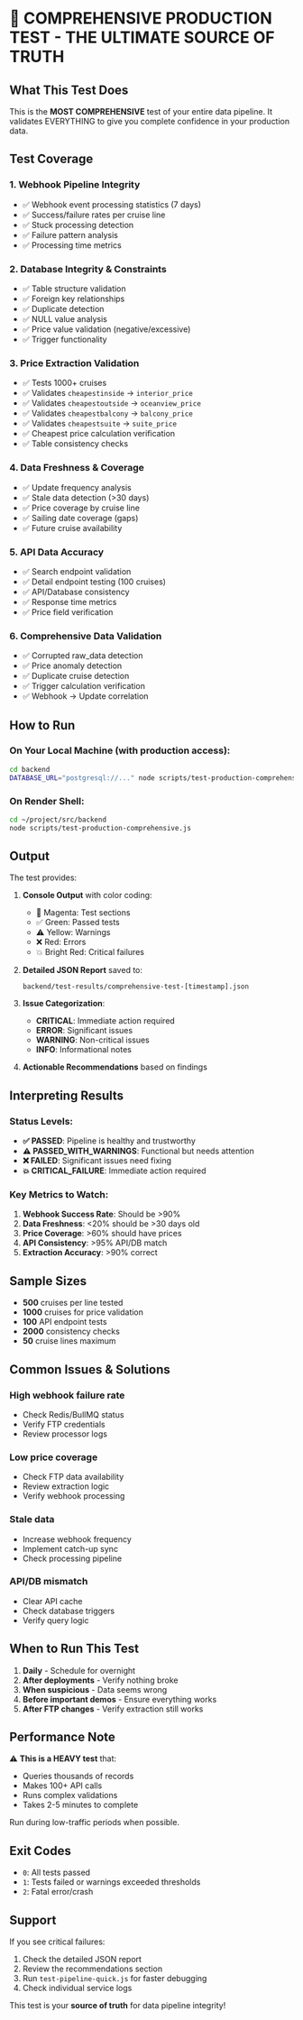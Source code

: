 # 🚀 COMPREHENSIVE PRODUCTION TEST - THE ULTIMATE SOURCE OF TRUTH

## What This Test Does

This is the **MOST COMPREHENSIVE** test of your entire data pipeline. It validates EVERYTHING to give you complete confidence in your production data.

## Test Coverage

### 1. **Webhook Pipeline Integrity** 
- ✅ Webhook event processing statistics (7 days)
- ✅ Success/failure rates per cruise line
- ✅ Stuck processing detection
- ✅ Failure pattern analysis
- ✅ Processing time metrics

### 2. **Database Integrity & Constraints**
- ✅ Table structure validation
- ✅ Foreign key relationships
- ✅ Duplicate detection
- ✅ NULL value analysis
- ✅ Price value validation (negative/excessive)
- ✅ Trigger functionality

### 3. **Price Extraction Validation** 
- ✅ Tests 1000+ cruises
- ✅ Validates `cheapestinside` → `interior_price`
- ✅ Validates `cheapestoutside` → `oceanview_price`
- ✅ Validates `cheapestbalcony` → `balcony_price`
- ✅ Validates `cheapestsuite` → `suite_price`
- ✅ Cheapest price calculation verification
- ✅ Table consistency checks

### 4. **Data Freshness & Coverage**
- ✅ Update frequency analysis
- ✅ Stale data detection (>30 days)
- ✅ Price coverage by cruise line
- ✅ Sailing date coverage (gaps)
- ✅ Future cruise availability

### 5. **API Data Accuracy**
- ✅ Search endpoint validation
- ✅ Detail endpoint testing (100 cruises)
- ✅ API/Database consistency
- ✅ Response time metrics
- ✅ Price field verification

### 6. **Comprehensive Data Validation**
- ✅ Corrupted raw_data detection
- ✅ Price anomaly detection
- ✅ Duplicate cruise detection
- ✅ Trigger calculation verification
- ✅ Webhook → Update correlation

## How to Run

### On Your Local Machine (with production access):
```bash
cd backend
DATABASE_URL="postgresql://..." node scripts/test-production-comprehensive.js
```

### On Render Shell:
```bash
cd ~/project/src/backend
node scripts/test-production-comprehensive.js
```

## Output

The test provides:

1. **Console Output** with color coding:
   - 🚀 Magenta: Test sections
   - ✅ Green: Passed tests
   - ⚠️ Yellow: Warnings
   - ❌ Red: Errors
   - 💥 Bright Red: Critical failures

2. **Detailed JSON Report** saved to:
   ```
   backend/test-results/comprehensive-test-[timestamp].json
   ```

3. **Issue Categorization**:
   - **CRITICAL**: Immediate action required
   - **ERROR**: Significant issues
   - **WARNING**: Non-critical issues
   - **INFO**: Informational notes

4. **Actionable Recommendations** based on findings

## Interpreting Results

### Status Levels:

- **✅ PASSED**: Pipeline is healthy and trustworthy
- **⚠️ PASSED_WITH_WARNINGS**: Functional but needs attention
- **❌ FAILED**: Significant issues need fixing
- **💥 CRITICAL_FAILURE**: Immediate action required

### Key Metrics to Watch:

1. **Webhook Success Rate**: Should be >90%
2. **Data Freshness**: <20% should be >30 days old
3. **Price Coverage**: >60% should have prices
4. **API Consistency**: >95% API/DB match
5. **Extraction Accuracy**: >90% correct

## Sample Sizes

- **500** cruises per line tested
- **1000** cruises for price validation
- **100** API endpoint tests
- **2000** consistency checks
- **50** cruise lines maximum

## Common Issues & Solutions

### High webhook failure rate
- Check Redis/BullMQ status
- Verify FTP credentials
- Review processor logs

### Low price coverage
- Check FTP data availability
- Review extraction logic
- Verify webhook processing

### Stale data
- Increase webhook frequency
- Implement catch-up sync
- Check processing pipeline

### API/DB mismatch
- Clear API cache
- Check database triggers
- Verify query logic

## When to Run This Test

1. **Daily** - Schedule for overnight
2. **After deployments** - Verify nothing broke
3. **When suspicious** - Data seems wrong
4. **Before important demos** - Ensure everything works
5. **After FTP changes** - Verify extraction still works

## Performance Note

⚠️ **This is a HEAVY test** that:
- Queries thousands of records
- Makes 100+ API calls
- Runs complex validations
- Takes 2-5 minutes to complete

Run during low-traffic periods when possible.

## Exit Codes

- `0`: All tests passed
- `1`: Tests failed or warnings exceeded thresholds
- `2`: Fatal error/crash

## Support

If you see critical failures:
1. Check the detailed JSON report
2. Review the recommendations section
3. Run `test-pipeline-quick.js` for faster debugging
4. Check individual service logs

This test is your **source of truth** for data pipeline integrity!